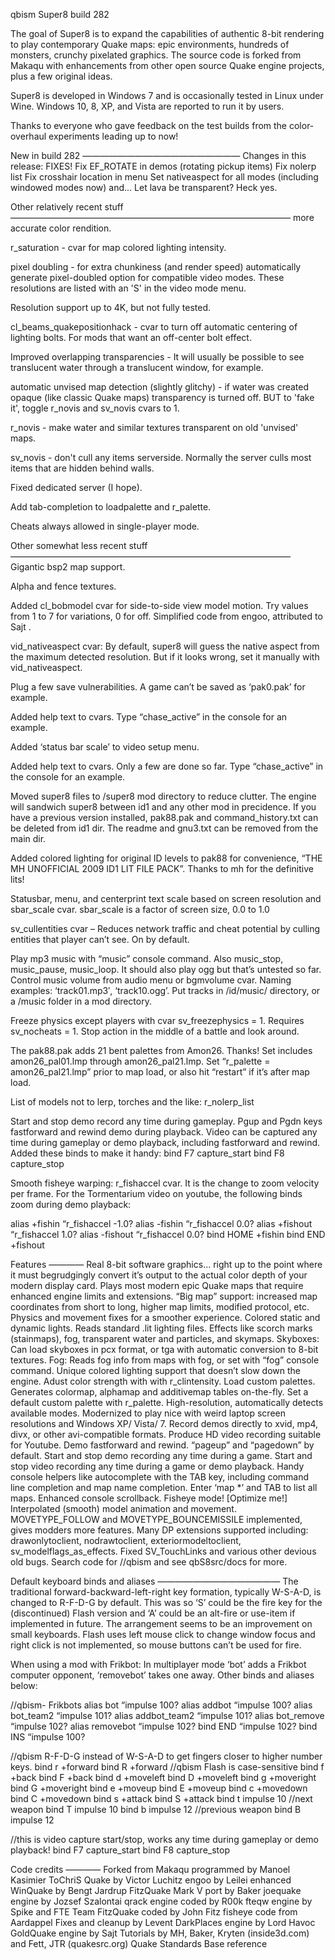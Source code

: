 qbism Super8 build 282

The goal of Super8 is to expand the capabilities of authentic 8-bit rendering to play contemporary Quake maps: epic environments, hundreds of monsters, crunchy pixelated graphics. The source code is forked from Makaqu with enhancements from other open source Quake engine projects, plus a few original ideas.

Super8 is developed in Windows 7 and is occasionally tested in Linux under Wine.  Windows 10, 8, XP, and Vista are reported to run it by users.

Thanks to everyone who gave feedback on the test builds from the color-overhaul experiments leading up to now!


New in build 282
——————————————————
Changes in this release: FIXES!
Fix EF_ROTATE in demos (rotating pickup items) 
Fix nolerp list
Fix crosshair location in menu
Set nativeaspect for all modes (including windowed modes now)
and...
Let lava be transparent? Heck yes.

Other relatively recent stuff
————————————————————————————————
more accurate color rendition.

r_saturation - cvar for map colored lighting intensity.

pixel doubling - for extra chunkiness (and render speed) automatically generate pixel-doubled option for compatible video modes.  These resolutions are listed with an 'S' in the video mode menu.

Resolution support up to 4K, but not fully tested.

cl_beams_quakepositionhack - cvar to turn off automatic centering of lighting bolts.  For mods that want an off-center bolt effect.

Improved overlapping transparencies -  It will usually be possible to see translucent water through a translucent window, for example.

automatic unvised map detection (slightly glitchy) - if water was created opaque (like classic Quake maps) transparency is turned off.  BUT to 'fake it', toggle r_novis and sv_novis cvars to 1.

r_novis - make water and similar textures transparent on old 'unvised' maps. 

sv_novis - don't cull any items serverside.  Normally the server culls most items that are hidden behind walls.

Fixed dedicated server (I hope).

Add tab-completion to loadpalette and r_palette.

Cheats always allowed in single-player mode.


Other somewhat less recent stuff
————————————————————————————————
Gigantic bsp2 map support.

Alpha and fence textures.

Added cl_bobmodel cvar for side-to-side view model motion. Try values from 1 to 7 for variations, 0 for off. Simplified code from engoo, attributed to Sajt .

vid_nativeaspect cvar: By default, super8 will guess the native aspect from the maximum detected resolution. But if it looks wrong, set it manually with vid_nativeaspect.

Plug a few save vulnerabilities. A game can’t be saved as ‘pak0.pak’ for example.

Added help text to cvars. Type “chase_active” in the console for an example.

Added ‘status bar scale’ to video setup menu.

Added help text to cvars. Only a few are done so far. Type “chase_active” in the console for an example.

Moved super8 files to /super8 mod directory to reduce clutter. The engine will sandwich super8 between id1 and any other mod in precidence. If you have a previous version installed, pak88.pak and command_history.txt can be deleted from id1 dir. The readme and gnu3.txt can be removed from the main dir.

Added colored lighting for original ID levels to pak88 for convenience, “THE MH UNOFFICIAL 2009 ID1 LIT FILE PACK”. Thanks to mh for the definitive lits!

Statusbar, menu, and centerprint text scale based on screen resolution and sbar_scale cvar. sbar_scale is a factor of screen size, 0.0 to 1.0

sv_cullentities cvar – Reduces network traffic and cheat potential by culling entities that player can’t see. On by default.

Play mp3 music with “music” console command. Also music_stop, music_pause, music_loop. It should also play ogg but that’s untested so far. Control music volume from audio menu or bgmvolume cvar. Naming examples: ‘track01.mp3′, ‘track10.ogg’. Put tracks in /id/music/ directory, or a /music folder in a mod directory.

Freeze physics except players with cvar sv_freezephysics = 1. Requires sv_nocheats = 1. Stop action in the middle of a battle and look around.

The pak88.pak adds 21 bent palettes from Amon26. Thanks! Set includes amon26_pal01.lmp through amon26_pal21.lmp. Set “r_palette = amon26_pal21.lmp” prior to map load, or also hit “restart” if it’s after map load.

List of models not to lerp, torches and the like: r_nolerp_list

Start and stop demo record any time during gameplay.
Pgup and Pgdn keys fastforward and rewind demo during playback.
Video can be captured any time during gameplay or demo playback, including fastforward and rewind. Added these binds to make it handy:
bind F7 capture_start
bind F8 capture_stop

Smooth fisheye warping: r_fishaccel cvar. It is the change to zoom velocity per frame. For the Tormentarium video on youtube, the following binds zoom during demo playback:

alias +fishin “r_fishaccel -1.0?
alias -fishin “r_fishaccel 0.0?
alias +fishout “r_fishaccel 1.0?
alias -fishout “r_fishaccel 0.0?
bind HOME +fishin
bind END +fishout

Features
————
Real 8-bit software graphics… right up to the point where it must begrudgingly convert it’s output to the actual color depth of your modern display card.
Plays most modern epic Quake maps that require enhanced engine limits and extensions.
“Big map” support: increased map coordinates from short to long, higher map limits, modified protocol, etc.
Physics and movement fixes for a smoother experience.
Colored static and dynamic lights. Reads standard .lit lighting files.
Effects like scorch marks (stainmaps), fog, transparent water and particles, and skymaps.
Skyboxes: Can load skyboxes in pcx format, or tga with automatic conversion to 8-bit textures.
Fog: Reads fog info from maps with fog, or set with “fog” console command.
Unique colored lighting support that doesn’t slow down the engine. Adust color strength with with r_clintensity.
Load custom palettes. Generates colormap, alphamap and additivemap tables on-the-fly. Set a default custom palette with r_palette.
High-resolution, automatically detects available modes.
Modernized to play nice with weird laptop screen resolutions and Windows XP/ Vista/ 7.
Record demos directly to xvid, mp4, divx, or other avi-compatible formats. Produce HD video recording suitable for Youtube.
Demo fastforward and rewind. “pageup” and “pagedown” by default.
Start and stop demo recording any time during a game.
Start and stop video recording any time during a game or demo playback.
Handy console helpers like autocomplete with the TAB key, including command line completion and map name completion.
Enter ‘map *’ and TAB to list all maps.
Enhanced console scrollback.
Fisheye mode! [Optimize me!]
Interpolated (smooth) model animation and movement.
MOVETYPE_FOLLOW and MOVETYPE_BOUNCEMISSILE implemented, gives modders more features.
Many DP extensions supported including: drawonlytoclient, nodrawtoclient, exteriormodeltoclient, sv_modelflags_as_effects.
Fixed SV_TouchLinks and various other devious old bugs.
Search code for //qbism and see qbS8src/docs for more.

Default keyboard binds and aliases
——————————————
The traditional forward-backward-left-right key formation, typically W-S-A-D, is changed to R-F-D-G by default. This was so ‘S’ could be the fire key for the (discontinued) Flash version and ‘A’ could be an alt-fire or use-item if implemented in future. The arrangement seems to be an improvement on small keyboards. Flash uses left mouse click to change window focus and right click is not implemented, so mouse buttons can’t be used for fire.

When using a mod with Frikbot: In multiplayer mode ‘bot’ adds a Frikbot computer opponent, ‘removebot’ takes one away. Other binds and aliases below:

//qbism- Frikbots
alias bot “impulse 100?
alias addbot “impulse 100?
alias bot_team2 “impulse 101?
alias addbot_team2 “impulse 101?
alias bot_remove “impulse 102?
alias removebot “impulse 102?
bind END “impulse 102?
bind INS “impulse 100?

//qbism R-F-D-G instead of W-S-A-D to get fingers closer to higher number keys.
bind r +forward
bind R +forward //qbism Flash is case-sensitive
bind f +back
bind F +back
bind d +moveleft
bind D +moveleft
bind g +moveright
bind G +moveright
bind e +moveup
bind E +moveup
bind c +movedown
bind C +movedown
bind s +attack
bind S +attack
bind t impulse 10 //next weapon
bind T impulse 10
bind b impulse 12 //previous weapon
bind B impulse 12

//this is video capture start/stop, works any time during gameplay or demo playback!
bind F7 capture_start
bind F8 capture_stop

Code credits
————
Forked from Makaqu programmed by Manoel Kasimier
ToChriS Quake by Victor Luchitz
engoo by Leilei
enhanced WinQuake by Bengt Jardrup
FitzQuake Mark V port by Baker
joequake engine by Jozsef Szalontai
qrack engine coded by R00k
fteqw engine by Spike and FTE Team
FitzQuake coded by John Fitz
fisheye code from Aardappel
Fixes and cleanup by Levent
DarkPlaces engine by Lord Havoc
GoldQuake engine by Sajt
Tutorials by MH, Baker, Kryten (inside3d.com) and Fett, JTR (quakesrc.org)
Quake Standards Base reference
